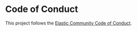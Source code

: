 # Code of Conduct

This project follows the [Elastic Community Code of Conduct](https://www.elastic.co/community/codeofconduct).
